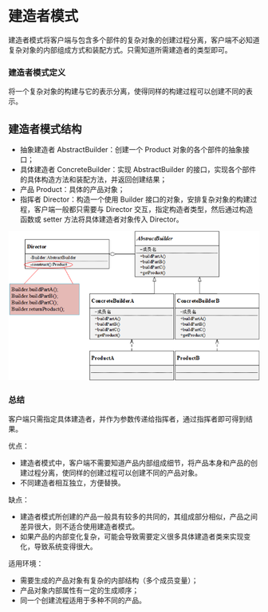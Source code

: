 # 建造者模式

建造者模式将客户端与包含多个部件的复杂对象的创建过程分离，客户端不必知道复杂对象的内部组成方式和装配方式。只需知道所需建造者的类型即可。

### 建造者模式定义

将一个复杂对象的构建与它的表示分离，使得同样的构建过程可以创建不同的表示。

## 建造者模式结构

- 抽象建造者 AbstractBuilder：创建一个 Product 对象的各个部件的抽象接口；
- 具体建造者 ConcreteBuilder：实现 AbstractBuilder 的接口，实现各个部件的具体构造方法和装配方法，并返回创建结果；
- 产品 Product：具体的产品对象；
- 指挥者 Director：构造一个使用 Builder 接口的对象，安排复杂对象的构建过程，客户端一般都只需要与 Director 交互，指定构造者类型，然后通过构造函数或 setter 方法将具体建造者对象传入 Director。

![建造者模式](builder.png)

### 总结

客户端只需指定具体建造者，并作为参数传递给指挥者，通过指挥者即可得到结果。

优点：

- 建造者模式中，客户端不需要知道产品内部组成细节，将产品本身和产品的创建过程分离，使同样的创建过程可以创建不同的产品对象。
- 不同建造者相互独立，方便替换。

缺点：

- 建造者模式所创建的产品一般具有较多的共同的，其组成部分相似，产品之间差异很大，则不适合使用建造者模式。
- 如果产品的内部变化复杂，可能会导致需要定义很多具体建造者类来实现变化，导致系统变得很大。

适用环境：

- 需要生成的产品对象有复杂的内部结构（多个成员变量）；
- 产品对象内部属性有一定的生成顺序；
- 同一个创建流程适用于多种不同的产品。